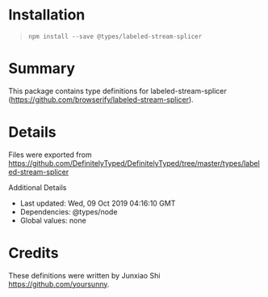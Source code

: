 # Installation
> `npm install --save @types/labeled-stream-splicer`

# Summary
This package contains type definitions for labeled-stream-splicer (https://github.com/browserify/labeled-stream-splicer).

# Details
Files were exported from https://github.com/DefinitelyTyped/DefinitelyTyped/tree/master/types/labeled-stream-splicer

Additional Details
 * Last updated: Wed, 09 Oct 2019 04:16:10 GMT
 * Dependencies: @types/node
 * Global values: none

# Credits
These definitions were written by Junxiao Shi <https://github.com/yoursunny>.
